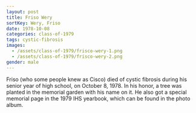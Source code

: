 ```yaml
---
layout: post
title: Friso Wery
sortKey: Wery, Friso
date: 1978-10-08
categories: class-of-1979
tags: cystic-fibrosis
images:
  - /assets/class-of-1979/frisco-wery-1.png
  - /assets/class-of-1979/frisco-wery-2.png
gender: male
---
```

Friso (who some people knew as Cisco) died of cystic fibrosis during his senior year of high school, on October 8, 1978. In his honor, a tree was planted in the memorial garden with his name on it.  He also got a special memorial page in the 1979 IHS yearbook, which can be found in the photo album.
